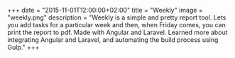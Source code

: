 +++
date = "2015-11-01T12:00:00+02:00"
title = "Weekly"
image = "weekly.png"
description = "Weekly is a simple and pretty report tool. Lets you add tasks for a particular week and then, when Friday comes, you can print the report to pdf. Made with Angular and Laravel. Learned more about integrating Angular and Laravel, and automating the build process using Gulp."
+++


